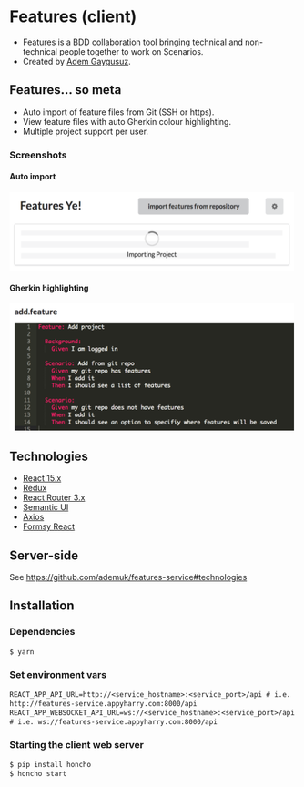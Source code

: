 # Features (client)

* Features is a BDD collaboration tool bringing technical and non-technical people together to work on Scenarios.
* Created by [Adem Gaygusuz](https://adem.io).

## Features... so meta

* Auto import of feature files from Git (SSH or https).
* View feature files with auto Gherkin colour highlighting.
* Multiple project support per user.

### Screenshots

#### Auto import
<img src="https://github.com/ademuk/features/raw/master/screenshots/auto-import.png" alt="Auto import screenshot" width="500">

#### Gherkin highlighting
<img src="https://github.com/ademuk/features/raw/master/screenshots/gherkin-highlighting.png" alt="Gherkin highlighting screenshot" width="500">

## Technologies
* [React 15.x](https://facebook.github.io/react/)
* [Redux](http://redux.js.org/)
* [React Router 3.x](https://reacttraining.com/react-router/)
* [Semantic UI](https://react.semantic-ui.com/introduction)
* [Axios](https://github.com/mzabriskie/axios)
* [Formsy React](https://github.com/christianalfoni/formsy-react)

## Server-side
See https://github.com/ademuk/features-service#technologies

## Installation

### Dependencies
```
$ yarn
```

### Set environment vars
```
REACT_APP_API_URL=http://<service_hostname>:<service_port>/api # i.e. http://features-service.appyharry.com:8000/api
REACT_APP_WEBSOCKET_API_URL=ws://<service_hostname>:<service_port>/api # i.e. ws://features-service.appyharry.com:8000/api
```

### Starting the client web server
```
$ pip install honcho
$ honcho start
```
